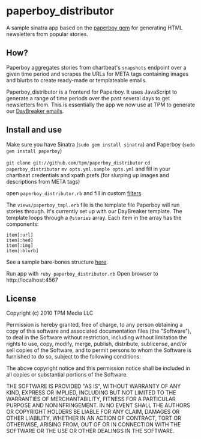 # paperboy_distributor

A sample sinatra app based on the [paperboy gem](http://github.com/tpm/paperboy) for generating HTML newsletters from popular stories. 

## How?

Paperboy aggregates stories from chartbeat's `snapshots` endpoint over a given time period and scrapes the URLs for META tags containing images and blurbs to create ready-made or templateable emails. 

Paperboy_distributor is a frontend for Paperboy. It uses JavaScript to generate a range of time periods over the past several days to get newsletters from. This is essentially the app we now use at TPM to generate our [DayBreaker  emails](http://dl.dropbox.com/u/715596/Picture%20799.png). 

## Install and use

Make sure you have Sinatra (`sudo gem install sinatra`) and Paperboy (`sudo gem install paperboy`)

`git clone git://github.com/tpm/paperboy_distributor`
`cd paperboy_distributor`
`mv opts.yml.sample opts.yml` and fill in your chartbeat credentials and xpath prefs (for slurping up images and descriptions from META tags)

open `paperboy_distributor.rb` and fill in custom [filters](http://github.com/tpm/stats\_combiner/blob/master/README.md).

The `views/paperboy_tmpl.erb` file is the template file Paperboy will run stories through. It's currently set up with our DayBreaker template. The template loops through a `@stories` array. Each item in the array has the components: 

    item[:url]
    item[:hed]
    item[:img]
    item[:blurb]

See a sample bare-bones structure [here](http://tpm.github.com/paperboy/#section-20).

Run app with `ruby paperboy_distributor.rb`
Open browser to http://localhost:4567

## License

Copyright (c) 2010 TPM Media LLC

Permission is hereby granted, free of charge, to any person obtaining
a copy of this software and associated documentation files (the
"Software"), to deal in the Software without restriction, including
without limitation the rights to use, copy, modify, merge, publish,
distribute, sublicense, and/or sell copies of the Software, and to
permit persons to whom the Software is furnished to do so, subject to
the following conditions:

The above copyright notice and this permission notice shall be
included in all copies or substantial portions of the Software.

THE SOFTWARE IS PROVIDED "AS IS", WITHOUT WARRANTY OF ANY KIND,
EXPRESS OR IMPLIED, INCLUDING BUT NOT LIMITED TO THE WARRANTIES OF
MERCHANTABILITY, FITNESS FOR A PARTICULAR PURPOSE AND
NONINFRINGEMENT. IN NO EVENT SHALL THE AUTHORS OR COPYRIGHT HOLDERS BE
LIABLE FOR ANY CLAIM, DAMAGES OR OTHER LIABILITY, WHETHER IN AN ACTION
OF CONTRACT, TORT OR OTHERWISE, ARISING FROM, OUT OF OR IN CONNECTION
WITH THE SOFTWARE OR THE USE OR OTHER DEALINGS IN THE SOFTWARE.
